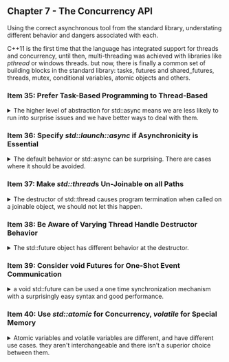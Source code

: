 ## Chapter 7 - The Concurrency API

<summary>
Using the correct asynchronous tool from the standard library, understating different behavior and dangers associated with each.
</summary>

C++11 is the first time that the language has integrated support for threads and concurrency, until then, multi-threading was achieved with libraries like _pthread_ or windows threads. but now, there is finally a common set of building blocks in the standard library: tasks, futures and shared_futures, threads, mutex, conditional variables, atomic objects and others.

### Item 35: Prefer Task-Based Programming to Thread-Based

<details>
<summary>
The higher level of abstraction for std::async means we are less likely to run into surprise issues and we have better ways to deal with them.
</summary>

assume we have a function we want to run asynchronously, we can either run it as a thread or as a task.

```cpp
int doAsyncWork();
std::thread t(doAsyncWork); // thread approach, join it somewhere
auto fut = std::async(doAsyncWork); //task approach, return future;
```

the task based approach is better. for start,it's clear that we have a return value. with the thread approach, we need to remember to retrieve the return value from the thread eventually. another advantage is that if the function throws an exception, we can handle it with the task approach, but we might be terminated completely with the thread approach.

tasks represent a higher level of abstraction than threads,it means we aren't concerned with the details of thread management.
there are actually three meanings to 'threads'. hardware, software and c++ objects.

> 1.  _Hardware threads_ are the threads that actually perform computation. Contemporary machine architectures offer one or more hardware threads per CPU core.
> 2.  _Software threads_ (also known as OS threads or system threads) are the threads
>     that the operating system manages across all processes and schedules for execution on hardware threads. It’s typically possible to create more software threads than hardware threads, because when a software thread is blocked (e.g., on I/O or waiting for a mutex or condition variable), throughput can be improved by executing other, unblocked, threads.
> 3.  _std::threads_ are objects in a C++ process that act as handles to underlying
>     software threads. Some _std::thread_ objects represent “null” handles, i.e., correspond to no software thread, because they’re in a default-constructed state(hence have no function to execute), have been moved from (the moved-to _std::thread_ then acts as the handle to the underlying software thread), have been joined (the function they were to run has finished), or have been detached (the connection between them and their underlying software thread has been severed).

software threads are a limited results, if we try to create too many of them we get a _std::system_error_ exception. trying to program around the possibility of that issue is a hassle by itself. even if we can create software threads, we can encounter the issue of _oversubscription_, which means there are more software threads ready to run than hardware threads, so we start the process of time slicing, thread-scheduler and context switches. this all means overhead on the performance of the system. there is also the possibility of losing cache locality if a software thread is scheduled to run on a different core.

avoiding the oversubscription issue is difficult, there is no constant optimal ratio of how many software threads we should use, as it depends on the kind of work we do, on the hardware, on the memory caches and machine architecture.

it's better to avoid thinking about all that, and leave the decision to something else, which is what _std::async_ does. all the issues with oversubscription are handled by the standard library implementation. _std::async_ with the default launch policy is able to decide not to create a new thread and run it on the current thread. there is still a possibility of running into load-balancing issues, but the odds of that happening are lower.

```cpp
auto fut = std::async(doAsyncWork); //task approach, return future;
```

if we have a GUI thread, _std::async_ might be a problematic, but in this case we can decide to explicitly pass the _std::launch::async_ policy to request the task to run on a different thread. programming with _std::async_ takes advantage of what the OS can give us in terms of load balancing across cores and work stealing. managing threads ourselves means we use less of what the machine can do, and we have to program around all the issues ourselves.

we might still want to use *std:::thread*s directly

- using the underlying API of the thread implementation. if we want some platform specific behavior, like windows threads or *pthread*s functions.
- Optimizing thread usage for the application. if we know what machine we will run on and we know the execution profile.
- Abilities that the current standard library doesn't provide. c++ still doesn't have thread pools.

#### Things to Remember

> - The std::thread API offers no direct way to get return values from asynchronously run functions, and if those functions throw, the program is terminated.
> - Thread-based programming calls for manual management of thread exhaustion, oversubscription, load balancing, and adaptation to new platforms.
> - Task-based programming via std::async with the default launch policy handles most of these issues for you.

</details>

### Item 36: Specify _std::launch::async_ if Asynchronicity is Essential

<details>
<summary>
The default behavior or std::async can be surprising. There are cases where it should be avoided.
</summary>

calling _std::async_ isn't just calling for running the command asynchronously, it calling the function to run according to some launch policy from the _std::launch_ enum.

- _std::launch::async_ - the command should run asynchronously.
- _std::launch::deferred_ - the command should only run when _get_ or _wait_ is called on the resulting _std::future_ (or _std::shared_future_), only then we run the command (blocking the other thread). nothing happens until then, and if the result is never needed, the function won't run.
- _std::launch::async_ | _std::launch::deferred_ - **the default behavior**. this gives the standard library implementation and the compiler the most freedom to control and optimize threading behavior.

```cpp
auto fut1 = std::async(f); //default
auto fut2 = std::async(std::launch::async | std::launch::deferred,f); //explicit default
```

this default behavior means:

> - **It’s not possible to predict whether f will run concurrently with** t, because f
>   might be scheduled to run deferred.
> - **It’s not possible to predict whether f runs on a thread different from the
>   thread invoking get or wait on fut**. If that thread is t, the implication is that
>   it’s not possible to predict whether f runs on a thread different from t.
> - **It may not be possible to predict whether f runs at all**, because it may not be
>   possible to guarantee that get or wait will be called on fut along every path
>   through the program.

this weird behavior and unpredictably doesn't work well the _thread-local storage_ (_thread_local_ variables), as it's not possible to say which thread local variables will be accessed.

it also means wait-based loops with timeout don't work well, because calling _.wait_for()_ and _.wait_until()_ on tasks that were deferred return the value _std::launch::deferred_. so the following code with a loop doesn't terminate.

```cpp
using namespace std::literals; // for duration suffixes
void f()
{
    std::this_thread::sleep_for(1s);
}
auto fut = std::async(f); //default policy
while (fut.wait_for(100ms) != std::future_status::ready) //loop until task is done
{
    //...
}
```

if the f function runs concurrently (as if _std::launch::async_ was used), then the code will execute properly and the while loop will terminate. but if the function is deferred (_std::launch::deferred_) then at no point the function is called, so the loop will never terminate. this behavior might be tricky to find and will occur only under certain loads conditions.

unfortunately, there is no simple way to tell upfront what was the policy the task was launched with. so we need a roundabout way to do this.as we saw with the _.wait_for()_ method.

```cpp
auto fut = std::async(f);

if (fut.wait_for(0s) == std::future::deferred)
{
    //either call wait or get to call f synchronously
}
else
{
    while (fut.wait_for(100ms) != std::future_status::ready) //loop until task is done
    {
    //... do some work until task is done.
    }
}
//fut is ready
```

using _std::async_ with the default policy is safe under the following conditions:

> - The task need not run concurrently with the thread calling get or wait.
> - It doesn’t matter which thread’s thread_local variables are read or written.
> - Either there’s a guarantee that get or wait will be called on the future returned by _std::async_ or it’s acceptable that the task may never execute.
>   Code using _wait_for_ or _wait_until_ takes the possibility of deferred status into
>   account.

if those conditions aren't guaranteed, it's probably better to call the task with true asynchronicity, but being explicit with the launch policy. this code shows a perfect forwarding utility function in c++11 and c++14 syntax.

```cpp
auto fut = std::async(std::launch::async); // must run concurrently

template <typename F, typename... Ts>
inline
std::future<typename std::result_of<F(TS...)>::type> //get return type
reallyAsync11(F&& f,Ts&&... params)
{
    return std::async(std::launch::async, std::forward<F>(f),std::forward<Ts>(params)...);
}

template <typename F, typename... Ts>
inline
auto reallyAsync14(F&& f,Ts&&... params) // auto return type
{
    return std::async(std::launch::async, std::forward<F>(f),std::forward<Ts>(params)...);
}
```

#### Things to Remember

> - The default launch policy for _std::async_ permits both asynchronous and
>   synchronous task execution.
> - This flexibility leads to uncertainty when accessing thread_locals, implies
>   that the task may never execute, and affects program logic for timeout-based
>   wait calls.
> - Specify _std::launch::async_ if asynchronous task execution is essential.

</details>

### Item 37: Make *std::thread*s Un-Joinable on all Paths

<details>
<summary>
The destructor of std::thread causes program termination when called on a joinable object, we should not let this happen.
</summary>

a _std::thread_ can either be _joinable_ or _un-joinable_. a _joinable_ _std::thread_ can be running or in a state that could be changed to running. this means that a _std::thread_ in a blocking or waiting state is _joinable_. in contrast, _un-joinable_ threads include

- _default constructed std::threads_. as they have no function to execute and they don't correspond to an underlying thread of execution.
- _std::thread_ objects that have been move from.
- _std::thread_ objects that have been joined.
- _std::thread_ objects that have been detached.

**if the destructor for a _joinable_ thread is invoked, this leads to a program termination.**

in this example, we have a function that performs a computation (a callback function) on a subset of some values based on a filtering condition. we might want to do both action concurrently. in this example we will use _std::thread_ rather than a task-based approach.
this code has problems.

```cpp
constexpr auto tenMillion = 10000000;
constexpr auto tenMillionC14 = 10'000'000; //c++14 ives as digit separators
bool doWork(std::function<bool(int)> filter, int maxVal = tenMillion) //default parameter
{
std::vector<int> goodValues; // container for values that match the criteria.

std::thread t( //create a thread with the lambda function
    [&filter, maxVal,&goodValues]
    {
    for (auto i = 0; i<= maxVal;++i) //probably better to use std::copy_if
        {
            if (filter(i))
            {
                goodValues.push_back(i)
            }
        }
    });
auto nativeHandler  = t.native_handle(); // we want to set the thread priority
//...

if (conditionsAreSatisfied())
{
    t.join();
    performComputation()
    return true;
}
return false;
}
```

a first issue is that we change code priority after it started running, but a more serious issue is the _'conditionsAreSatisfied()'_ call, if it returns false or throws an exception, the _std::thread_ destructor will be called without it having been joined, and the entire program will be terminated.

while this behavior (terminate the process because of an unjoined thread) seems harsh, the alternatives were considered worse.

- **Implicit join** - call _.join()_ inside the destructor. this could lead to performance anomalies and weird behavior at a very critical spot.
- **Implicit detach** - call the _.detach()_ method inside the destructor. this can lead to situations where the detached function tries to change some local variable that has been captured and is now no longer used. a dangling reference issue that is horrible to detect and deal with.

because of how utterly annoying and confusing programs could be on either of those behavior, the committee decided that both options are bad, and that it's better to entirely terminate the program in this case.

this means that the programmer should ensure that no matter the path the code takes, no _std::thread_ object should reach the end of the scope while in a _joinable_ condition. this means all return paths on all branches, and also the case of an exception thrown from the scope (even if it's handled somewhere else). this behavior is usually delegated into an _RAII_ objet (_RAII_ stands for _'resource acquisition is initialization'_, despite the focus being destruction), but that's the exact same problem the regular object has. there is no good solution (implicit join or detach) that can be used.

As programmers, of course, we can write such a class himself and use it as we see fit.

```cpp
class ThreadRAII
{
    public:
    enum class DtorAction{join,detach};
    explicit ThreadRAII(std::thread&&t, DtorAction a):action(a),t(std::move(t))
    {}
    ~ThreadRAII()
    {
        if (t.joinable())
        {
            if (action == DtorAction::join)
            {
                t.join();
            }
            else
            {
                t.detach();
            }
        }
    }
    std::thread& get() {return t;}
    private:
    DtorAction action;
    std::thread t;
};
```

- The constructor accepts only rvalues, because we take the _std::thread_ object and move from it, it's an un-copyable class.
- The parameter order is switched from that of the initialization order (which mimics the class structure). the switch is for the sake of the users, as it would be more intuitive to first specify the _std::thread_ object and then the parameter. data member initialization can depend on one another, so in some other class structure, this could matter.
- We provide an option to get access the underlying thread object (the _.get()_ method), like how smart pointer classes allow access to the underlying pointer. this means we can still use our RAII in an interface that requires an _std::thread_ object.
- Before the destructor invokes the behavior detailed by the action, we check that the thread is joinable. calling a _.join()_ or _.detach()_ on a un-joinable _std::thread_ is undefined behavior. it's possible that the object was already detached or joined before the destructor.

there is a possible, theoretical, nearly impossible chance that a race condition exists between the checking of the whether the _std::thread_ is joinable and the action on it, but this code is called only during the destructor stage, so if there's a race condition, it's because the user tried really hard to somehow have the other method call on the std::thread object happen in the same time as the destructor.

here is how this class will be used with our earlier example.

```cpp
bool doWork(std::function<bool(int)> filter, int maxVal = tenMillion)
{
    std::vector<int> goodValues;
    ThreadRAII t(std::thread(
    [&filter, maxVal,&goodValues]
    {
    for (auto i = 0; i<= maxVal;++i) //probably better to use std::copy_if
        {
            if (filter(i))
            {
                goodValues.push_back(i)
            }
        }
    };) ,ThreadRAII::DtorAction::join);

    auto nativeHandler  = t.get().native_handle(); // we want to set the thread priority
    //...

    if (conditionsAreSatisfied())
    {
        t.get().join();
        performComputation()
        return true;
    }
    return false;
}
```

we choose the join as an destructor action because the thread uses local variables (the vector), and detaching the thread will mean that the thread will continue to change that memory address, even after it's out of scope. in this case, we will pay in performance (the destructor must wait for the thread action to complete), but that was a conscious decision by us.

there are cases that this won't lead just to performance hits, but to actual hung problems, but this will be detailed in [Item 39](). there is no standard 'interruptible thread' in c++11, but one we be theoretically written by hand for some cases.

because we declared a custom destructor, we won't get a compiler generated move operations (copy operations are disabled because _std::thread_ has no copy operations), but we can ask the compiler to generate them for us.

```cpp
class ThreadRAII
{
    public:
    enum class DtorAction{join,detach};
    explicit ThreadRAII(std::thread&&t, DtorAction a):action(a),t(std::move(t))
    {}
    ~ThreadRAII()
    {
        if (t.joinable())
        {
            if (action == DtorAction::join)
            {
                t.join();
            }
            else
            {
                t.detach();
            }
        }
    }
    std::thread& get() {return t;}
    ThreadRAII (ThreadRAII &&) = default; //move ctor
    ThreadRAII& operator=(ThreadRAII &&) = default; //move assignment
    private:
    DtorAction action;
    std::thread t;
};
```

#### Things to Remember

> - Make _std::threads_ un-joinable on all paths.
> - join-on-destruction can lead to difficult-to-debug performance anomalies.
> - detach-on-destruction can lead to difficult-to-debug undefined behavior.
> - Declare _std::thread_ objects last in lists of data members.

</details>

### Item 38: Be Aware of Varying Thread Handle Destructor Behavior

<details>
<summary>
The std::future object has different behavior at the destructor.
</summary>

A joinable _std::thread_ corresponds to an underlying system thread of execution
a future of a non-deferred task corresponds similarly to ta system thread, and therefore both *std::thread *and _std::future_ (and _std::shared_future_) objects can be conceptualized as _handlers_ to the system threads.

despite that, there are difference of behavior with the destructors of the two objects, _std::thread_ terminates the program as part of the destructor behavior if it wasn't previously joined or detached.
but for _std::future_ objects, the destructor behavior is sometimes similar to _.join()_, sometimes to _.detach()_ and sometimes something else. and it never causes program termination.

A _std::future_ is one end of a communication channel, we have a caller and a callee, and both usually run asynchronously.
the callee transmits a result to the caller, this is done by writing the result of a computation into the communication channel, usually in the form of an _std::promise_ object.

caller has _std::future_.
callee has _std::promise_ (most often).

but the result of the callee can't be actually stored inside the _std::promise_ itself, because that object might go out of scope when the computation is complete. it's also not practical to store the result in the _std::future_ of the caller, one problem is that a _std::shared_future_ can be created from it, and that the new object might be copied, but the result isn't always a copyable object. so the result must have both a lifetime that exceeds that of the _std::promise_ object and not be part of the _std::future_.

the result is actually stored in a location called _'shared state'_ which is in neither of the options. it's usually a heap-based object, although the standard leaves all the implementation details free for the library developers to decide.

this leads us to the behavior of the _std::future_ destructor, which depends on the _shared state_.

> - **The destructor for the last future referring to a shared state for a non-deferred task launched via _std::async_ blocks** until the task completes. In essence, the destructor for such a future does an implicit join on the thread on which the asynchronously executing task is running.
> - **The destructor for all other futures simply destroys the future object**. For asynchronously running tasks, this is akin to an implicit detach on the underlying thread. For deferred tasks for which this is the final future, it means that the deferred task will never run.

to make it simple, this is similar to reference counting objects, any _std::future_ except the last simply disassociates itself from the task. the last standing _std::future_ waits until the task is complete before it can be destroyed.

in different words, the special behavior of blocking happens only when:

> - It refers to a shared state that was **created due to a call to _std::async_**.
> - The task’s launch policy is **_std::launch::async_**, either because that was chosen by the runtime system or because it was specified in the call to _std::async_.
> - The future is the **last** future referring to the shared state. For _std::future_,
>   this will always be the case. For *std::shared_future*s, if other *std::shared_future*s refer to the same shared state as the future being destroyed, the future being destroyed follows the normal behavior (i.e., it simply destroys its data members).

the api for _std::future_ doesn't provide a way to determine if it the shared state it refers to is a result of a call to _std::async_, so there's no sure way to know if the destructor will cause blocking behavior. in this example, the vector might contain _std::future_ that were created with _std::launch::async_,so the destructor of the vector might block. the Widget class has a _std::shared_future_, so it's possible that any Widget object will cause a blocking as part of the destructor behavior.

```cpp
std::vector<std::future<void>> futs;
class Widget
{
public:
//...
private:
std::shared_future<double> fut;
};
```

although we can't know if a _std::future_ will block, we can know for sure that it doesn't block. if it doesn't satisfy the above conditions, it won't block. so if it wasn't created bt _std::async_, it won't block. that't the case for _std::packaged_task_ which can also produce a _std::future_ object.

```cpp
int calcValue();
std::packaged_task<int()> pt (calcValue);
auto fut = pt.get_future(); // won't block
std::thread t(std::move(pt));
//...
```

_std::packaged_task_ is an object that can be run on a thread,and is a move-only object, so we can cast it to rvalue reference to move it into a _std::thread_. the behavior now depends on what happens to the _std::thread_.

- if nothing happens with t, the _std::thread_ is still joinable at the end of the scope, and the program is terminated.
- if t was joined, there is no need for fut to block.
- if t was detached, no need to block.

the behavior of the _std::packaged_task_ and the _std::future_ it creates depends on how the containing _std::thread_ is handled

#### Things to Remember

> - Future destructors normally just destroy the future’s data members.
> - The final future referring to a shared state for a non-deferred task launched via _std::async_ blocks until the task completes.

</details>

### Item 39: Consider void Futures for One-Shot Event Communication

<details>
<summary>
a void std::future can be used a one time synchronization mechanism with a surprisingly easy syntax and good performance.
</summary>

#### The _conditional variable_ Approach

an traditional way of inter-thread communication involves using the _conditional variable_ as a way to check if a condition was qualified before continuing. one thread waits on the _conditional variable_ and other notifies it.

```cpp
std::condition_variable cv;
std::mutex m;
//...
// detecting thread A
{
    cv.notify_one();
}

// waiting/reacting thread B
{
    {
        std::unique_lock<std::mutex> lk(m); //lock mutex
        cv.wait(lk);
        // react to event while holding m
    }
    //m is unlocked
}
```

the code above works, but the use of the _std::mutex_ might be too much if the only thing it does is limit access until a object was initialized and that data is no longer shared. furthermore, the code ignores two possible cases:

- if the detecting thread A acts before the waiting thread B starts waiting, the notification to the _conditional variable_ is wasted, and thread B will never be released. this can be solved by having a condition checked prior to waiting, but it means the detecting thread will also need to control the mutex.
- the waiting thread ignores the possibility of spurious wake-ups, a mythical occurrence that can happen for no reason, but tends to happen a lot more with multi-core machines. the solution is to check the whether the condition is satisfied, which was traditionally done with a while loop, but can be done with a lambda in the _conditional variable_ call to _.wait()_.

```cpp
cv.wait(lk,[] {/*condition*/})
```

the problem in our current scenario is that the _conditional variable_ is waiting for an event to happen, that's the whole point of it's existence. we would need another shared data to use for this condition, like the _std::atomic\<bool>_ flag.

we can do the easy thing and just use the atomic flag on it's own, which is easy and short. no _std::mutex_, no spurious wake-ups, no _std::condition_variable_. But the waiting thread B is spending all of it's allocated time slice checking on the flag. it's **busy waiting** and wasting cpu resources.

```cpp
std::atomic<bool> flag(false;)
//...
// detecting thread A
{
    flag= true;
}

//waiting thread B
{
   while(!flag)
   {
     //do nothing!
   }; //wait for event
   //react to event.
}
```

the advantage of the _std::condition_variable_ is that it truly causes the thread to wait, it yields away the time-slot it receives from the scheduler so the program runs faster. it's possible to combine the two approaches together. because the flag is now guarded by the _std::mutex_, we can use a normal variable and not an atomic one.

```cpp
std::condition_variable cv;
std::mutex m;
bool flag{false};
//...
// detecting thread A
{
    {
        std::lock_guard<std::mutex>g(m);
        flag =true;
    }
    cv.notify_one(); // no need to hold the mutex right now
}

// waiting/reacting thread B
{
    {
        std::unique_lock<std::mutex> lk(m); //lock mutex
        cv.wait(lk,[]{return flag;}); // check before entering and at wake-ups, if true, continue, otherwise wait.
        // react to event while holding m
    }
    //m is unlocked
}
```

#### The Task and Future Approach

the alternative way to handle this case is by using a task and waiting on a _std::future_ object. rather than using _std::future_ and _std::promise_ as a two way communication channel, they can be used as a way to inform that an event has taken place.

the detecting task has and _std::promise_ object, while the waiting/reacting task holds the corresponding _std::future_ object. when the detecting task is ready, it sets the _std::promise_ (writes a value into the communication channel), and the waiting thread waits on the _std::future_ that it holds, and when the value is set, the task is free to continue running.
both _std::future_ and _std::promise_ are templated and require a type parameter, which specifies what type of data is passed through the channel. in this case, we have no type, only the existence of having something written to the channel, so the _void_ type is good for us.
the detecting task will use _std::promise\<void>_ and the reacting task will use a _std::future\<void>_ object.

```cpp
std::promise<void> p;
// detecting thread A
{
    p.set_value();
}

// waiting/reacting thread B
{
    p.get_future().wait(); //get the future from the promise and wait on it.
}
```

this design is simple, uses only one shared object (the _std::promise_), immune to spurious wake-ups and works even if the detecting task A finished before task B started waiting.

but it's not perfect. a _std::promise_ and _std::future_ have a _shared state_ between them, so there are some heap allocation costs. but more than that, this approach is a one-time only mechanism. once set, we can't unset the value of the _std::promise_, unlike conditional variables or flags which can be reused.

the limit isn't as bad as it seems, in this example, we want to first create the thread in a suspended state, so that when we want it to start, it's already allocated and configured (maybe we change the thread priority or cache affinity with the native handles).

```cpp
std::promise<void> p;
void react();
void detect()
{
    std::thread t([]
    {
        p.get_future().wait();
        react();
    });
    // do something before launching thread.
    p.set_value(); // the thread can not start;
    //... do more work;

    t.join(); //never forget to join
}
```

as we know, we have a problem with letting _std::thread_ run wild, so we can use our RAII class from before, unfortunately, this isn't as secured as we think it is. if there is an exception before the value is set, we have effectively forced ourselves into an hung situation. we are waiting for a thread that is blocked with no one to unset it.

```cpp
void detect()
{
    ThreadRAII (std::thread t([]
    {
        p.get_future().wait();
        react();
    }),ThreadRAII::DtorAction::join); //risk involved
    //... do something before launching thread. what if there's an exception here?
    p.set_value(); // the thread can not start;
    //... do more work;
}
```

this version doesn't fix the above issues, but it shows that even a one way communication channel can be effective for a large number of tasks, if they all depend on the same event. we do this by using _std::shared_future_ instead to suspend and un-suspend man reacting tasks.

```cpp
std::promise<void> p;
auto threadToRun = 5;
void react();
void detect()
{
   auto sf = p.get_future().share(); //get std::shared_future
   std::vector<std::thread> vt;
   for (int i = 0; i < threadToRun;++i)
   {
       vt.emplace_back(
           [sv]
           {
               sf.wait();
               react();
            };) // lambda, local copy of shared_future sf.
   }
   //... detect hangs somehow and do something,
   p.set_value(); // unsuspend all thread
   for (auto & t :vt)
   {
       t.join(); //join all threads
   }
}
```

#### Things to Remember

> - For simple event communication, _conditional variable_-based designs require a superfluous mutex, impose constraints on the relative progress of detecting and reacting tasks, and require reacting tasks to verify that the event has taken place.
> - Designs employing a flag avoid those problems, but are based on polling, not blocking.
> - A _conditional variable_ and flag can be used together, but the resulting communications mechanism is somewhat stilted.
> - Using _std::promises_ and futures dodges these issues, but the approach uses heap memory for shared states, and it’s limited to one-shot communication.

</details>

### Item 40: Use _std::atomic_ for Concurrency, _volatile_ for Special Memory

<details>
<summary>
Atomic variables and volatile variables are different, and have different use cases. they aren't interchangeable and there isn't a superior choice between them.
</summary>

The _volatile_ keyword has nothing to do with concurrency in c++. it's used in some other languages to work together with concurrent code, but it's supposed to be used for it.

#### _volatile_ Variables Shortcomings for Concurrency

The _std::atomic_ template is what should be used, all operations on it are guaranteed to be atomic, not only as if they were guarded by a mutex, but actually using special machine instructions.

```cpp
std::atomic<int> ai(0);
at = 10; //atomic set
std::cout << ai; //atomic read - 10
++ai; //atomic increment - 11
--ai; //atomic decrement - 10

volatile int vi(0);
vi = 10;
std::cout << vi;
++vi;
--vi;
```

no matter what other thread does, the value of the _std::atomic_ is set in an atomic matter. a read will always produce a valid value, as will a write or any other operations. even the increment and decrement operations (_++_,_--_), which are usually considered to be read-modify-write (_RMW_) operations are atomic for this class (unlike `ai = ai+1;`, which is atomic in each sub expression, but not as a whole). even the comparison operators are atomic.

in contrast, _volatile_ variables have no guarantees in a multi-threaded context. there are no assurances for the values in the variable.
assume we have two counters, one atomic and one _volatile_, and two threads the increment them. we can use the example code from the previous chapter for this (_std::promise_ and _std::shared_future_).

```cpp
std::atomic<int> atomic_counter(0);
volatile int volatile_counter(0);

auto func = [&atomic_counter,&volatile_counter](){++atomic_counter;++volatile_counter;};
// do run the code in two different threads.

```

we can be absolutely sure that the value of the atomic_counter is 2. but for the volatile_counter, we have no assurances.
after all. this is a possible scenario

> 1. Thread 1 reads vc’s value, which is 0.
> 2. Thread 2 reads vc’s value, which is still 0.
> 3. Thread 1 increments the 0 it read to 1, then writes that value into vc.
> 4. Thread 2 increments the 0 it read to 1, then writes that value into vc.

which in pseudo code will be like

```cpp
int temp_vc1 = vc; //0
int temp_vc2 =vc; //0
vc =temp_vc1 +1; //1
vc =temp_vc2 +1; //1
```

the final value of the volatile_counter is 1, even if it was incremented twice. compilers are built to assume no data races, and they re-organize code to make it optimized and run faster. having a data race together with the compiler optimizations can lead to unexpected behavior.

it isn't only the case of RMW that _std::atomic_ work and _volatile_ variable fail. this can also happen if we tried using a _volatile_ variable as a flag in inter-thread communication

```cpp
volatile bool valueAvailable(false);
auto importantValue =computeImportantValue();
valueAvailable = true;
```

while the programmer assumes this code is fine because the flag is set only after the important value is computed, but the compiler only sees two assignments which are independent from one another, so it can reorder them, or the hardware can reorder them. had we used an _std::atomic_ variable, things would have been different.

```cpp
std::atomic<bool> valueAvailable(false);
auto importantValue =computeImportantValue();
valueAvailable = true;
```

in this case, the compiler must create code in which anything before the assignment to the atomic variable must happen before, and anything afterwards must happen afterwards, the code is parted around the assignment. the compiler must also generate the machine code in a way that the hardware can't reorder the commands. (this is called _sequential consistency_, there are other models of consistency that are used for other cases).

#### _volatile_ Variables are for Special Memory Addresses

so, _volatile_ isn't good for operation atomicity or for code reordering, so what are they used for?

> "In a nutshell, it’s for telling compilers that they’re dealing with memory that doesn’t behave normally"

normal memory has values, and those values remain there unless the program changes them. so as long as the compiler can see who changes the values and who reads from them, it can optimize and reorder them as it pleases. so if we write to a memory address, never use the value, and then write to it again, a compiler might eliminate the first write.

```cpp
auto a = 5;
auto b = 9
auto c = b;

//... do stuff without a and without changing b or c
c=b; //c
a= 10; // change a's value
foo(a); // use a
```

a smart compiler would see that the first value of a is never used, so it will drop the instruction, and also that if b and c aren't changed, the second assignment is meaningless. these pointless read and writes are called _'redundant loads'_ and _'dead stores'_. and although human programmers don't write code like this directly, it can be generated from templates and inlining and other compiler work. after all that work, the compiler can remove all the pointless instructions it generated.
but this is only for normal code and normal memory. there is **special** memory that behaves differently.

the most common kind of special memory is _memory-mapped I/O_, or peripherals, like a screen, a controller, a sensor, network ports, etc.... if we mapped a memory address to an i/o device, those _redundant loads_ and _dead stores_ now make sense. we read from sensors multiple times, because the sensor can change that data, and when we write to a memory location that's mapped to a peripheral, we might be issuing commands to a radio or to the screen.

the _volatile_ keyword tells the compiler that we are dealing with special memory, and that it shouldn't perform optimizations on this memory address.

```cpp
volatile int x;
auto y =x; //y is int, auto deduces away cv qualifiers. can't be optimized because volatile x is involved
y= 9;
y=8; //can be optimized away
y = x; //can't be optimized because volatile x is involve
x =10; //not optimized away
x=20; //not optimized away
```

this is something that _std::atomic_ variables can't do, actually, even though they are guaranteed to be atomic, the compiler can remove redundant operations on them. and also, atomic variables can't be copied or moved even. if we want to initialize a new _std::atomic_ variable, we need to get value explicitly. there is also an issue with performing read and write on atomic variables that requires using the _.load()_ and _.store()_ methods.

```cpp
std::atomic<int> ai1(5);
ai1++;
//auto ai2 = ai1; //error!
auto i = ai1.load(); //i is int;
std::atomic<int> ai2(ai1.load()); //this works
ai2.store(ai1.load()); //also works, each part is atomic, but not atomic together
```

in the above case, the compiler might decide to store the results of the load in a register rather than read them again, which wouldn't work for io mapped memory.

The situation should thus be clear:

> - _std::atomic_ is useful for concurrent programming, but not for accessing special memory.
> - _volatile_ is useful for accessing special memory, but not for concurrent programming.

of course, we can actually use them together, maybe a special mapped memory is used by several threads.

```cpp
volatile std::atomic<int> val;
```

some programmers suggest to always use the _.load()_ and _.store()_ methods of the _std::atomic_ variables as a way to remind other programmers that this operations are costly, and seeing too many of them is a sign of a code that going to be hard to scale up.

#### Things to Remember

> - _std::atomic_ is for data accessed from multiple threads without using mutexe. It’s a tool for writing concurrent software.
> - _volatile_ is for memory where reads and writes should not be optimized away. It’s a tool for working with special memory.

</details>
